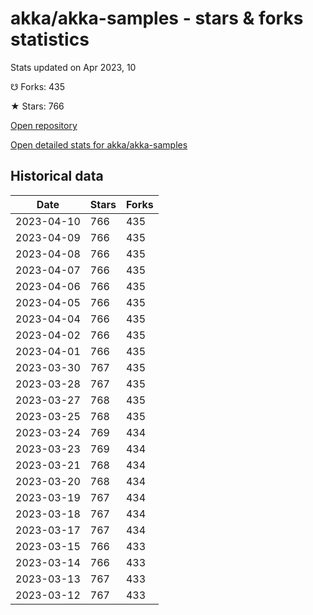 # akka/akka-samples - stars & forks statistics

Stats updated on Apr 2023, 10

☋ Forks: 435

★ Stars: 766

[Open repository](https://github.com/akka/akka-samples)

[Open detailed stats for akka/akka-samples](https://reviewgithub.com/rep/akka/akka-samples)

## Historical data
| Date | Stars | Forks |
|------|-------|-------|
| 2023-04-10 | 766 | 435 | 
| 2023-04-09 | 766 | 435 | 
| 2023-04-08 | 766 | 435 | 
| 2023-04-07 | 766 | 435 | 
| 2023-04-06 | 766 | 435 | 
| 2023-04-05 | 766 | 435 | 
| 2023-04-04 | 766 | 435 | 
| 2023-04-02 | 766 | 435 | 
| 2023-04-01 | 766 | 435 | 
| 2023-03-30 | 767 | 435 | 
| 2023-03-28 | 767 | 435 | 
| 2023-03-27 | 768 | 435 | 
| 2023-03-25 | 768 | 435 | 
| 2023-03-24 | 769 | 434 | 
| 2023-03-23 | 769 | 434 | 
| 2023-03-21 | 768 | 434 | 
| 2023-03-20 | 768 | 434 | 
| 2023-03-19 | 767 | 434 | 
| 2023-03-18 | 767 | 434 | 
| 2023-03-17 | 767 | 434 | 
| 2023-03-15 | 766 | 433 | 
| 2023-03-14 | 766 | 433 | 
| 2023-03-13 | 767 | 433 | 
| 2023-03-12 | 767 | 433 | 


